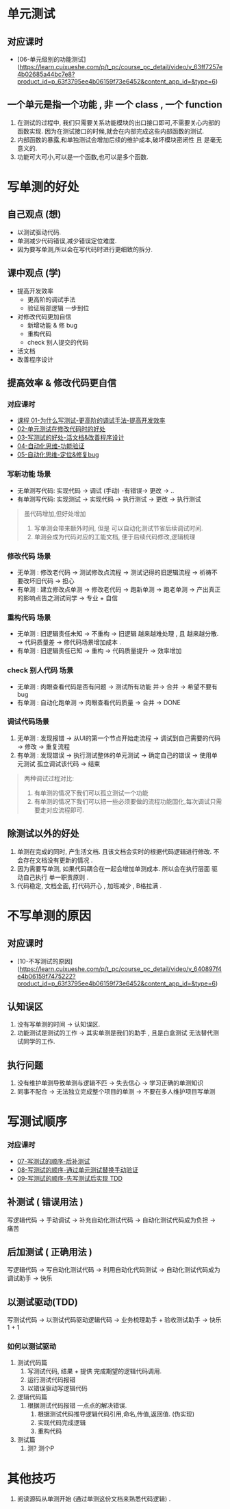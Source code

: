 # 单元测试
## 对应课时
- [06-单元级别的功能测试] (https://learn.cuixueshe.com/p/t_pc/course_pc_detail/video/v_63ff7257e4b02685a44bc7e8?product_id=p_63f3795ee4b06159f73e6452&content_app_id=&type=6)
## 一个单元是指一个功能 , 非 一个 class , 一个 function
1. 在测试的过程中, 我们只需要关系功能模块的出口接口即可,不需要关心内部的函数实现. 因为在测试接口的时候,就会在内部完成这些内部函数的测试.
2. 内部函数的暴露,和单独测试会增加后续的维护成本,破坏模块密闭性 且 是毫无意义的.
3. 功能可大可小,可以是一个函数,也可以是多个函数.
# 写单测的好处
## 自己观点 (想)
- 以测试驱动代码.
- 单测减少代码错误,减少错误定位难度.
- 因为要写单测,所以会在写代码时进行更细致的拆分.
## 课中观点 (学)
- 提高开发效率
  - 更高阶的调试手法
  - 验证局部逻辑 一步到位
- 对修改代码更加自信
  - 新增功能 & 修 bug
  - 重构代码
  - check 别人提交的代码
- 活文档
- 改善程序设计 
## 提高效率 & 修改代码更自信
### 对应课时 
- [课程 01-为什么写测试-更高阶的调试手法-提高开发效率](https://learn.cuixueshe.com/p/t_pc/course_pc_detail/video/v_63f37a52e4b030cacb189f3a?product_id=p_63f3795ee4b06159f73e6452&content_app_id=&type=%2a%2a6%2a%2a)
- [02-单元测试在修改代码时的好处](https://learn.cuixueshe.com/p/t_pc/course_pc_detail/video/v_63f6e324e4b02685a448152d?product_id=p_63f3795ee4b06159f73e6452&content_app_id=&type=6)
- [03-写测试的好处-活文档&改善程序设计](https://learn.cuixueshe.com/p/t_pc/course_pc_detail/video/v_63f9c24ce4b06159f741212d?product_id=p_63f3795ee4b06159f73e6452&content_app_id=&type=6)
- [04-自动化思维-功能验证](https://learn.cuixueshe.com/p/t_pc/course_pc_detail/video/v_63fb6f8ce4b030cacb1bd03f?product_id=p_63f3795ee4b06159f73e6452&content_app_id=&type=6)
- [05-自动化思维-定位&修复bug](https://learn.cuixueshe.com/p/t_pc/course_pc_detail/video/v_63fccaafe4b02685a44a853c?product_id=p_63f3795ee4b06159f73e6452&content_app_id=&type=6)
### 写新功能 场景
- 无单测写代码: 实现代码 -> 调试 (手动) -有错误-> 更改 -> ..
- 有单测写代码: 实现测试 -> 实现代码 -> 执行测试 -> 更改 -> 执行测试 
> 虽代码增加,但好处增加
> 1. 写单测会带来额外时间, 但是 可以自动化测试节省后续调试时间. 
> 2. 单测会成为代码对应的工能文档, 便于后续代码修改,逻辑梳理
### 修改代码 场景
- 无单测 : 修改老代码 -> 测试修改点流程 -> 测试记得的旧逻辑流程 -> 祈祷不要改坏旧代码 -> 担心 
- 有单测 : 建立修改点单测 -> 修改老代码 -> 跑新单测 -> 跑老单测 -> 产出真正的影响点告之测试同学 -> 专业 + 自信
### 重构代码 场景
- 无单测 : 旧逻辑责任未知 -> 不重构 -> 旧逻辑 越来越难处理 , 且 越来越分散. -> 代码质量差 -> 修代码场景增加成本 .
- 有单测 : 旧逻辑责任已知 -> 重构 -> 代码质量提升 -> 效率增加
### check 别人代码 场景
- 无单测 : 肉眼查看代码是否有问题 -> 测试所有功能 并-> 合并 -> 希望不要有bug
- 有单测 : 自动化跑单测 ->  肉眼查看代码质量 -> 合并 -> DONE

### 调试代码场景
1. 无单测 : 发现报错 -> 从UI的第一个节点开始走流程 -> 调试到自己需要的代码 -> 修改 -> 重复流程
2. 有单测 : 发现错误 -> 执行测试整体的单元测试 -> 确定自己的错误 -> 使用单元测试 孤立调试该代码 -> 结束 
> 两种调试过程对比: <br/>
> 1. 有单测的情况下我们可以孤立测试一个功能
> 2. 有单测的情况下我们可以把一些必须要做的流程功能固化,每次调试只需要走对应流程即可.
## 除测试以外的好处
1. 单测在完成的同时, 产生活文档. 且该文档会实时的根据代码逻辑进行修改. 不会存在文档没有更新的情况 . 
2. 因为需要写单测, 如果代码耦合在一起会增加单测成本. 所以会在执行层面 驱动自己执行 单一职责原则 .
3. 代码稳定, 文档全面, 打代码开心 , 加班减少 , B格拉满 .
# 不写单测的原因
## 对应课时
- [10-不写测试的原因] (https://learn.cuixueshe.com/p/t_pc/course_pc_detail/video/v_640897f4e4b06159f7475222?product_id=p_63f3795ee4b06159f73e6452&content_app_id=&type=6)
## 认知误区
1. 没有写单测的时间 -> 认知误区.
2. 功能测试是测试的工作 -> 其实单测是我们的助手 , 且是白盒测试 无法替代测试同学的工作.
## 执行问题
1. 没有维护单测导致单测与逻辑不匹 -> 失去信心 -> 学习正确的单测知识
2. 同事不配合 -> 无法独立完成整个项目的单测 -> 不要在多人维护项目写单测
# 写测试顺序
### 对应课时 
- [07-写测试的顺序-后补测试](https://learn.cuixueshe.com/p/t_pc/course_pc_detail/video/v_6402d569e4b0fc5d123b84eb?product_id=p_63f3795ee4b06159f73e6452&content_app_id=&type=6)
- [08-写测试的顺序-通过单元测试替换手动验证](https://learn.cuixueshe.com/p/t_pc/course_pc_detail/video/v_640494ade4b06159f74574d2?product_id=p_63f3795ee4b06159f73e6452&content_app_id=&type=6)
- [09-写测试的顺序-先写测试后实现 TDD](https://learn.cuixueshe.com/p/t_pc/course_pc_detail/video/v_6404961ce4b02685a44db83a?product_id=p_63f3795ee4b06159f73e6452&content_app_id=&type=6)
## 补测试 ( 错误用法 )
写逻辑代码  -> 手动调试 -> 补充自动化测试代码 -> 自动化测试代码成为负担 -> 痛苦
## 后加测试 ( 正确用法 )
写逻辑代码 -> 写自动化测试代码 -> 利用自动化代码测试 -> 自动化测试代码成为 调试助手 -> 快乐
## 以测试驱动(TDD)
写测试代码 -> 以测试代码驱动逻辑代码 -> 业务梳理助手 + 验收测试助手 -> 快乐 1 + 1
### 如何以测试驱动 
1. 测试代码篇
   1. 写测试代码, 结果 + 提供 完成期望的逻辑代码调用.
   2. 运行测试代码报错
   3. 以错误驱动写逻辑代码 
2. 逻辑代码篇
   1. 根据测试代码报错 一点点的解决错误.
      1. 根据测试代码推导逻辑代码引用,命名,传值,返回值. (伪实现) 
      2. 实现代码完成逻辑
      3. 重构代码 
3. 测试篇
   1. 测? 测个P
# 其他技巧
1. 阅读源码从单测开始 (通过单测这份文档来熟悉代码逻辑) . 

